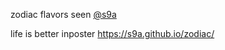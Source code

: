 zodiac flavors seen [@s9a](https://github.com/s9a)

life is better inposter https://s9a.github.io/zodiac/
